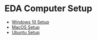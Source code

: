 # EDA Computer Setup

- [Windows 10 Setup](windows-10-setup.md)
- [MacOS Setup](macos-setup.md)
- [Ubuntu Setup](ubuntu-setup.md)
